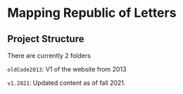 
# Mapping Republic of Letters

## Project Structure

There are currently 2 folders

`oldCode2013`: V1 of the website from 2013

`v1.2021`: Updated content as of fall 2021.


